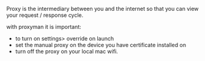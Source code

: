 Proxy is the intermediary between you and the internet so that you can view your request / response cycle. 

with proxyman it is important:
- to turn on settings> override on launch
- set the manual proxy on the device you have certificate installed on
- turn off the proxy on your local mac wifi.